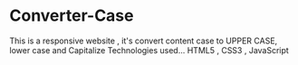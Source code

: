 # Converter-Case
This is a responsive website ,  it's convert content case to UPPER CASE, lower case and Capitalize Technologies used... HTML5 , CSS3 , JavaScript
